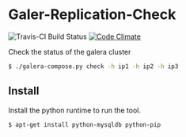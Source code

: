 # Galer-Replication-Check

![Travis-CI Build Status](https://travis-ci.org/TheCodeEngine/Galer-Replication-Check.svg?branch=develop "Travis-CI")
[![Code Climate](https://codeclimate.com/github/TheCodeEngine/Galer-Replication-Check/badges/gpa.svg)](https://codeclimate.com/github/TheCodeEngine/Galer-Replication-Check)

Check the status of the galera cluster

```sh
$ ./galera-compose.py check -h ip1 -h ip2 -h ip3
```

## Install

Install the python runtime to run the tool.

```sh
$ apt-get install python-mysqldb python-pip
```

